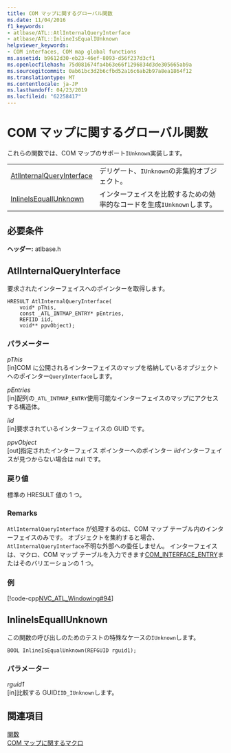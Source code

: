 ```yaml
---
title: COM マップに関するグローバル関数
ms.date: 11/04/2016
f1_keywords:
- atlbase/ATL::AtlInternalQueryInterface
- atlbase/ATL::InlineIsEqualIUnknown
helpviewer_keywords:
- COM interfaces, COM map global functions
ms.assetid: b9612d30-eb23-46ef-8093-d56f237d3cf1
ms.openlocfilehash: 75d081674fa4b63e66f1296834d3de305665ab9a
ms.sourcegitcommit: 0ab61bc3d2b6cfbd52a16c6ab2b97a8ea1864f12
ms.translationtype: MT
ms.contentlocale: ja-JP
ms.lasthandoff: 04/23/2019
ms.locfileid: "62258417"
---
```

# <a name="com-map-global-functions"></a>COM マップに関するグローバル関数

これらの関数では、COM マップのサポート`IUnknown`実装します。

|||
|-|-|
|[AtlInternalQueryInterface](#atlinternalqueryinterface)|デリゲート、`IUnknown`の非集約オブジェクト。|
|[InlineIsEqualIUnknown](#inlineisequaliunknown)|インターフェイスを比較するための効率的なコードを生成`IUnknown`します。|

## <a name="requirements"></a>必要条件

**ヘッダー:** atlbase.h

##  <a name="atlinternalqueryinterface"></a>  AtlInternalQueryInterface

要求されたインターフェイスへのポインターを取得します。

```
HRESULT AtlInternalQueryInterface(
    void* pThis,
    const _ATL_INTMAP_ENTRY* pEntries,
    REFIID iid,
    void** ppvObject);
```

### <a name="parameters"></a>パラメーター

*pThis*<br/>
[in]COM に公開されるインターフェイスのマップを格納しているオブジェクトへのポインター`QueryInterface`します。

*pEntries*<br/>
[in]配列の`_ATL_INTMAP_ENTRY`使用可能なインターフェイスのマップにアクセスする構造体。

*iid*<br/>
[in]要求されているインターフェイスの GUID です。

*ppvObject*<br/>
[out]指定されたインターフェイス ポインターへのポインター *iid*インターフェイスが見つからない場合は null です。

### <a name="return-value"></a>戻り値

標準の HRESULT 値の 1 つ。

### <a name="remarks"></a>Remarks

`AtlInternalQueryInterface` が処理するのは、COM マップ テーブル内のインターフェイスのみです。 オブジェクトを集約すると場合、`AtlInternalQueryInterface`不明な外部への委任しません。 インターフェイスは、マクロ、COM マップ テーブルを入力できます[COM_INTERFACE_ENTRY](com-interface-entry-macros.md#com_interface_entry)またはそのバリエーションの 1 つ。

### <a name="example"></a>例

[!code-cpp[NVC_ATL_Windowing#94](../../atl/codesnippet/cpp/com-map-global-functions_1.cpp)]

##  <a name="inlineisequaliunknown"></a>  InlineIsEqualIUnknown

この関数の呼び出しのためのテストの特殊なケースの`IUnknown`します。

```
BOOL InlineIsEqualUnknown(REFGUID rguid1);
```

### <a name="parameters"></a>パラメーター

*rguid1*<br/>
[in]比較する GUID`IID_IUnknown`します。

## <a name="see-also"></a>関連項目

[関数](../../atl/reference/atl-functions.md)<br/>
[COM マップに関するマクロ](../../atl/reference/com-map-macros.md)

